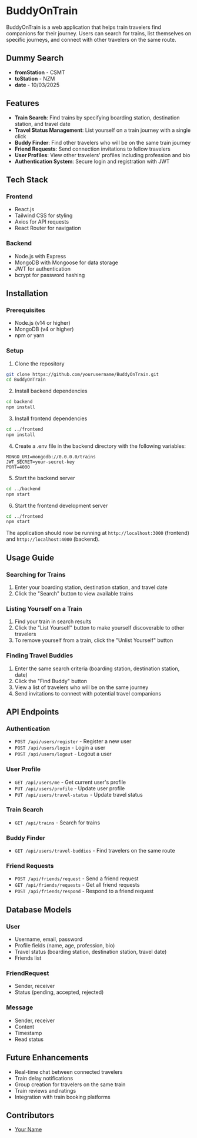 # BuddyOnTrain

BuddyOnTrain is a web application that helps train travelers find companions for their journey. Users can search for trains, list themselves on specific journeys, and connect with other travelers on the same route.

## Dummy Search

- **fromStation** - CSMT
- **toStation** - NZM
- **date** - 10/03/2025

## Features

- **Train Search**: Find trains by specifying boarding station, destination station, and travel date
- **Travel Status Management**: List yourself on a train journey with a single click
- **Buddy Finder**: Find other travelers who will be on the same train journey
- **Friend Requests**: Send connection invitations to fellow travelers
- **User Profiles**: View other travelers' profiles including profession and bio
- **Authentication System**: Secure login and registration with JWT

## Tech Stack

### Frontend
- React.js
- Tailwind CSS for styling
- Axios for API requests
- React Router for navigation

### Backend
- Node.js with Express
- MongoDB with Mongoose for data storage
- JWT for authentication
- bcrypt for password hashing

## Installation

### Prerequisites
- Node.js (v14 or higher)
- MongoDB (v4 or higher)
- npm or yarn

### Setup

1. Clone the repository
```bash
git clone https://github.com/yourusername/BuddyOnTrain.git
cd BuddyOnTrain
```

2. Install backend dependencies
```bash
cd backend
npm install
```

3. Install frontend dependencies
```bash
cd ../frontend
npm install
```

4. Create a .env file in the backend directory with the following variables:
```
MONGO_URI=mongodb://0.0.0.0/trains
JWT_SECRET=your-secret-key
PORT=4000
```

5. Start the backend server
```bash
cd ../backend
npm start
```

6. Start the frontend development server
```bash
cd ../frontend
npm start
```

The application should now be running at `http://localhost:3000` (frontend) and `http://localhost:4000` (backend).

## Usage Guide

### Searching for Trains
1. Enter your boarding station, destination station, and travel date
2. Click the "Search" button to view available trains

### Listing Yourself on a Train
1. Find your train in search results
2. Click the "List Yourself" button to make yourself discoverable to other travelers
3. To remove yourself from a train, click the "Unlist Yourself" button

### Finding Travel Buddies
1. Enter the same search criteria (boarding station, destination station, date)
2. Click the "Find Buddy" button
3. View a list of travelers who will be on the same journey
4. Send invitations to connect with potential travel companions

## API Endpoints

### Authentication
- `POST /api/users/register` - Register a new user
- `POST /api/users/login` - Login a user
- `POST /api/users/logout` - Logout a user

### User Profile
- `GET /api/users/me` - Get current user's profile
- `PUT /api/users/profile` - Update user profile
- `PUT /api/users/travel-status` - Update travel status

### Train Search
- `GET /api/trains` - Search for trains

### Buddy Finder
- `GET /api/users/travel-buddies` - Find travelers on the same route

### Friend Requests
- `POST /api/friends/request` - Send a friend request
- `GET /api/friends/requests` - Get all friend requests
- `POST /api/friends/respond` - Respond to a friend request

## Database Models

### User
- Username, email, password
- Profile fields (name, age, profession, bio)
- Travel status (boarding station, destination station, travel date)
- Friends list

### FriendRequest
- Sender, receiver
- Status (pending, accepted, rejected)

### Message
- Sender, receiver
- Content
- Timestamp
- Read status

## Future Enhancements

- Real-time chat between connected travelers
- Train delay notifications
- Group creation for travelers on the same train
- Train reviews and ratings
- Integration with train booking platforms

## Contributors
- [Your Name](https://github.com/yourusername) 

